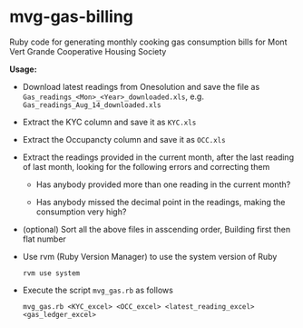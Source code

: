 mvg-gas-billing
===============

Ruby code for generating monthly cooking gas consumption bills for Mont Vert Grande Cooperative Housing Society

**Usage:**
  - Download latest readings from Onesolution and save the file as `Gas_readings_<Mon>_<Year>_downloaded.xls`, e.g. `Gas_readings_Aug_14_downloaded.xls`

  - Extract the KYC column and save it as `KYC.xls`

  - Extract the Occupancty column and save it as `OCC.xls`

  - Extract the readings provided in the current month, after the last reading of last month, looking for the following errors and correcting them

    - Has anybody provided more than one reading in the current month?

    - Has anybody missed the decimal point in the readings, making the consumption very high?

  - (optional) Sort all the above files in asscending order, Building first then flat number

  - Use rvm (Ruby Version Manager) to use the system version of Ruby

        rvm use system

  - Execute the script `mvg_gas.rb` as follows

        mvg_gas.rb <KYC_excel> <OCC_excel> <latest_reading_excel> <gas_ledger_excel>
